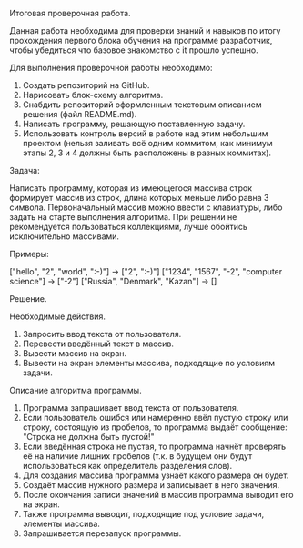 Итоговая проверочная работа.

Данная работа необходима для проверки знаний и навыков по итогу прохождения первого блока обучения на программе разработчик, чтобы убедиться что базовое знакомство с it прошло успешно.

Для выполнения проверочной работы необходимо:
1. Создать репозиторий на GitHub.
2. Нарисовать блок-схему алгоритма.
3. Снабдить репозиторий оформленным текстовым описанием решения (файл README.md).
4. Написать программу, решающую поставленную задачу.
5. Использовать контроль версий в работе над этим небольшим проектом (нельзя заливать всё одним коммитом, как минимум этапы 2, 3 и 4 должны быть расположены в разных коммитах).

Задача:

Написать программу, которая из имеющегося массива строк формирует массив из строк, длина которых меньше либо равна 3 символа. Первоначальный массив можно ввести с клавиатуры, либо задать на старте выполнения алгоритма.
При решении не рекомендуется пользоваться коллекциями, лучше обойтись исключительно массивами.

Примеры:

["hello", "2", "world", ":-)"] -> ["2", ":-)"]
["1234", "1567", "-2", "computer science"] -> ["-2"]
["Russia", "Denmark", "Kazan"] -> []

Решение.

Необходимые действия.
1. Запросить ввод текста от пользователя.
2. Перевести введённый текст в массив.
3. Вывести массив на экран.
4. Вывести на экран элементы массива, подходящие по условиям задачи.

Описание алгоритма программы.
1. Программа запрашивает ввод текста от пользователя.
2. Если пользователь ошибся или намеренно ввёл пустую строку или строку, состоящую из пробелов, то программа выдаёт сообщение: "Строка не должна быть пустой!"
3. Если введённая строка не пустая, то программа начнёт проверять её на наличие лишних пробелов (т.к. в будущем они будут использоваться как определитель разделения слов).
4. Для создания массива программа узнаёт какого размера он будет.
5. Создаёт массив нужного размера и записывает в него значения.
6. После окончания записи значений в массив программа выводит его на экран.
7. Также программа выводит, подходящие под условие задачи, элементы массива.
8. Запрашивается перезапуск программы.
